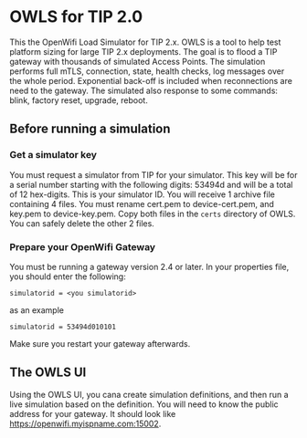 # OWLS for TIP 2.0
This the OpenWifi Load Simulator for TIP 2.x. OWLS is a tool to help test platform sizing for large TIP 2.x deployments. The goal is to flood a TIP gateway with thousands of simulated Access Points. The simulation performs full mTLS, connection, state, health checks, log messages over the whole period. Exponential back-off is included when reconnections are need to the gateway. The simulated also response to some commands: blink, factory reset, upgrade, reboot.

## Before running a simulation
### Get a simulator key
You must request a simulator from TIP for your simulator. This key will be for a serial number starting with the following digits: 53494d and will be a total of 12 hex-digits. This is your simulator ID. You will receive 1 archive file containing 4 files. You must rename cert.pem to device-cert.pem, and key.pem to device-key.pem. Copy both files in the `certs` directory of OWLS. You can safely delete the other 2 files.

### Prepare your OpenWifi Gateway
You must be running a gateway version 2.4 or later. In your properties file, you should enter the following: 

```
simulatorid = <you simulatorid>
```
as an example
```
simulatorid = 53494d010101
```

Make sure you restart your gateway afterwards.

## The OWLS UI
Using the OWLS UI, you cana create simulation definitions, and then run a live simulation based on the definition. You will need to know the public address for your gateway. It should look like https://openwifi.myispname.com:15002.

